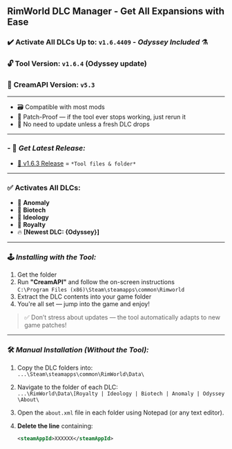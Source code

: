 ## RimWorld DLC Manager - Get All Expansions with Ease

### ✔️ Activate All DLCs Up to: `v1.6.4409` - *Odyssey Included* ⚗️  
### 🔓 **Tool Version: `v1.6.4`** (Odyssey update)  
### 🍦 **CreamAPI Version: `v5.3`**

---

- 🗃️ Compatible with most mods  
- 🔄 Patch-Proof — if the tool ever stops working, just rerun it  
- 🔕 No need to update unless a fresh DLC drops  

---

### - 🔗 ***Get Latest Release:***

- [💾 v1.6.3 Release]() = `*Tool files & folder*`

---

### ✅ Activates All DLCs:

- 🧠 **Anomaly**  
- 🧬 **Biotech**  
- 🛐 **Ideology**  
- 👑 **Royalty**  
- 🔥 **[Newest DLC: {Odyssey}]**

---

### 🕹️ ***Installing with the Tool:***

1. Get the folder  
2. Run **"CreamAPI"** and follow the on-screen instructions  
   `C:\Program Files (x86)\Steam\steamapps\common\Rimworld`  
3. Extract the DLC contents into your game folder  
4. You're all set — jump into the game and enjoy!  

> ✅ Don’t stress about updates — the tool automatically adapts to new game patches!

---

### 🛠️ ***Manual Installation (Without the Tool):***

1. Copy the DLC folders into:  
   `...\Steam\steamapps\common\RimWorld\Data\`

2. Navigate to the folder of each DLC:  
   `...\RimWorld\Data\[Royalty | Ideology | Biotech | Anomaly | Odyssey \About\`

3. Open the `about.xml` file in each folder using Notepad (or any text editor).

4. **Delete the line** containing:  
   ```xml
   <steamAppId>XXXXXX</steamAppId>
